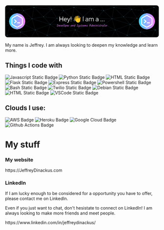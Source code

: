 ![Header](./github-header-image.png)

<p>My name is Jeffrey. I am always looking to deepen my knowledge and learn more.</p>

<!--## Some of my Badges-->

<!--START_SECTION:badges-->
<!--END_SECTION:badges-->

## Things I code with

<img alt="Javascript Static Badge" src="https://img.shields.io/badge/JavaScript-blue">&nbsp;<img alt="Python Static Badge" src="https://img.shields.io/badge/Python-darkgreen">
<img alt="HTML Static Badge" src="https://img.shields.io/badge/MySQL-00758F">
<img alt="Flask Static Badge" src="https://img.shields.io/badge/Flask-limegreen">
<img alt="Express Static Badge" src="https://img.shields.io/badge/Express-16558F">
<img alt="Powershell Static Badge" src="https://img.shields.io/badge/Powershell-black">
<img alt="Bash Static Badge" src="https://img.shields.io/badge/Bash-white">
<img alt="Twilio Static Badge" src="https://img.shields.io/badge/Twilio-990000">
<img alt="Debian Static Badge" src="https://img.shields.io/badge/Debian-purple">
<img alt="HTML Static Badge" src="https://img.shields.io/badge/HTML5+Bootstrap5+CSS3-6610F2">
<img alt="VSCode Static Badge" src="https://img.shields.io/badge/VSCode-lightblue">

## Clouds I use:

<img src="https://img.shields.io/badge/Amazon_AWS-FF9900?style=for-the-badge&logo=amazonaws&logoColor=white" alt="AWS Badge">
<img src="https://img.shields.io/badge/Heroku-430098?style=for-the-badge&logo=heroku&logoColor=white" alt="Heroku Badge">
<img src="https://img.shields.io/badge/Google_Cloud-4285F4?style=for-the-badge&logo=google-cloud&logoColor=white" alt="Google Cloud Badge">
<img src="https://img.shields.io/badge/GitHub_Actions-2088FF?style=for-the-badge&logo=github-actions&logoColor=white" alt="Github Actions Badge">

# My stuff

<h3>My website</h3>

<p>https://JeffreyDinackus.com</p>
<h3>LinkedIn</h3>
<p>If I am lucky enough to be considered for a opportunity you have to offer, please contact me on LinkedIn.</p>
<p>Even if you just want to chat, don't hesistate to connect on LinkedIn! I am always looking to make more friends and meet people. </p>

<p>https://www.linkedin.com/in/jeffreydinackus/</p>




<!--
**JeffreyDinackus/JeffreyDinackus** is a ✨ _special_ ✨ repository because its `README.md` (this file) appears on your GitHub profile.

Here are some ideas to get you started:

- 🔭 I’m currently working on ...
- 🌱 I’m currently learning ...
- 👯 I’m looking to collaborate on ...
- 🤔 I’m looking for help with ...
- 💬 Ask me about ...
- 📫 How to reach me: ...
- 😄 Pronouns: ...
- ⚡ Fun fact: ...
-->
